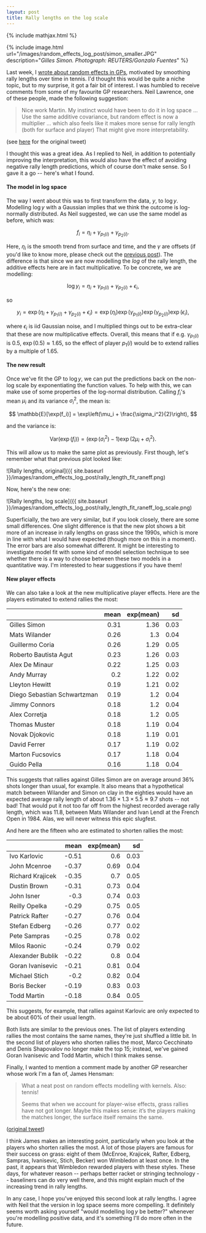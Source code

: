 ```yaml
---
layout: post
title: Rally lengths on the log scale
---
```


{% include mathjax.html %}

{% include image.html url="/images/random_effects_log_post/simon_smaller.JPG" description="<i>Gilles Simon. Photograph: REUTERS/Gonzalo Fuentes</i>" %}

Last week, I [wrote about random effects in GPs](https://martiningram.github.io/gp-random-effects/), motivated by smoothing rally lengths over time in tennis. I'd thought this would be quite a niche topic, but to my surprise, it got a fair bit of interest. I was humbled to receive comments from some of my favourite GP researchers. Neil Lawrence, one of these people, made the following suggestion:

> Nice work Martin. My instinct would have been to do it in log space ...  Use the same additive covariance, but random effect is now a multiplier ... which also feels like it makes more sense for rally length (both for surface and player) That might give more interpretability.

(see [here](https://twitter.com/lawrennd/status/1370795913430634503) for the original tweet)

I thought this was a great idea. As I replied to Neil, in addition to potentially improving the interpretation, this would also have the effect of avoiding negative rally length predictions, which of course don't make sense. So I gave it a go -- here's what I found.

#### The model in log space

The way I went about this was to first transform the data, $y$, to $\log y$. Modelling $\log y$ with a Gaussian implies that we think the outcome is log-normally distributed. As Neil suggested, we can use the same model as before, which was:

$$
f_i = \eta_i + \gamma_{p_1(i)} + \gamma_{p_2(i)}.
$$

Here, $\eta_i$ is the smooth trend from surface and time, and the $\gamma$ are offsets (if you'd like to know more, please check out the [previous post](https://martiningram.github.io/gp-random-effects/)). The difference is that since we are now modelling the _log_ of the rally length, the additive effects here are in fact multiplicative. To be concrete, we are modelling:

$$
\log y_i = \eta_i + \gamma_{p_1(i)} + \gamma_{p_2(i)} + \epsilon_i,
$$

so

$$
y_i = \exp(\eta_i + \gamma_{p_1(i)} + \gamma_{p_2(i)} + \epsilon_i) = \exp(\eta_i) \exp(\gamma_{p_1(i)})\exp(\gamma_{p_2(i)}) \exp(\epsilon_i),
$$

where $\epsilon_i$ is iid Gaussian noise, and I multiplied things out to be extra-clear that these are now multiplicative effects. Overall, this means that if e.g. $\gamma_{p_1(i)}$ is 0.5, $\exp(0.5) \approx 1.65$, so the effect of player $p_1(i)$ would be to extend rallies by a multiple of 1.65.

#### The new result

Once we've fit the GP to $\log y$, we can put the predictions back on the non-log scale by exponentiating the function values. To help with this, we can make use of some properties of the log-normal distribution. Calling $f_i$'s mean $\mu_i$ and its variance $\sigma^2_i$, the mean is:

$$
\mathbb{E}[\exp(f_i)] = \exp\left(\mu_i + \frac{\sigma_i^2}{2}\right),
$$

and the variance is:

$$
\textrm{Var}(\exp(f_i)) = (\exp(\sigma_i^2) - 1)\exp(2 \mu_i + \sigma_i^2).
$$

This will allow us to make the same plot as previously. First though, let's remember what that previous plot looked like:

![Rally lengths, original]({{ site.baseurl }}/images/random_effects_log_post/rally_length_fit_raneff.png)

Now, here's the new one:

![Rally lengths, log scale]({{ site.baseurl }}/images/random_effects_log_post/rally_length_fit_raneff_log_scale.png)

Superficially, the two are very similar, but if you look closely, there are some small differences. One slight difference is that the new plot shows a bit more of an increase in rally lengths on grass since the 1990s, which is more in line with what I would have expected (though more on this in a moment). The error bars are also somewhat different. It might be interesting to investigate model fit with some kind of model selection technique to see whether there is a way to choose between these two models in a quantitative way. I'm interested to hear suggestions if you have them!

#### New player effects

We can also take a look at the new multiplicative player effects. Here are the players estimated to extend rallies the most:

|                             |   mean |   exp(mean) |   sd |
|:----------------------------|-------:|------------:|-----:|
| Gilles Simon                |   0.31 |        1.36 | 0.03 |
| Mats Wilander               |   0.26 |        1.3  | 0.04 |
| Guillermo Coria             |   0.26 |        1.29 | 0.05 |
| Roberto Bautista Agut       |   0.23 |        1.26 | 0.03 |
| Alex De Minaur              |   0.22 |        1.25 | 0.03 |
| Andy Murray                 |   0.2  |        1.22 | 0.02 |
| Lleyton Hewitt              |   0.19 |        1.21 | 0.02 |
| Diego Sebastian Schwartzman |   0.19 |        1.2  | 0.04 |
| Jimmy Connors               |   0.18 |        1.2  | 0.04 |
| Alex Corretja               |   0.18 |        1.2  | 0.05 |
| Thomas Muster               |   0.18 |        1.19 | 0.04 |
| Novak Djokovic              |   0.18 |        1.19 | 0.01 |
| David Ferrer                |   0.17 |        1.19 | 0.02 |
| Marton Fucsovics            |   0.17 |        1.18 | 0.04 |
| Guido Pella                 |   0.16 |        1.18 | 0.04 |

This suggests that rallies against Gilles Simon are on average around 36% shots longer than usual, for example. It also means that a hypothetical match between Wilander and Simon on clay in the eighties would have an expected average rally length of about $1.36 \times 1.3 \times 5.5 \approx 9.7$ shots -- not bad! That would put it not too far off from the highest recorded average rally length, which was 11.8, between Mats Wilander and Ivan Lendl at the French Open in 1984. Alas, we will never witness this epic slugfest.

 And here are the fifteen who are estimated to shorten rallies the most:

|                  |   mean |   exp(mean) |   sd |
|:-----------------|-------:|------------:|-----:|
| Ivo Karlovic     |  -0.51 |        0.6  | 0.03 |
| John Mcenroe     |  -0.37 |        0.69 | 0.04 |
| Richard Krajicek |  -0.35 |        0.7  | 0.05 |
| Dustin Brown     |  -0.31 |        0.73 | 0.04 |
| John Isner       |  -0.3  |        0.74 | 0.03 |
| Reilly Opelka    |  -0.29 |        0.75 | 0.05 |
| Patrick Rafter   |  -0.27 |        0.76 | 0.04 |
| Stefan Edberg    |  -0.26 |        0.77 | 0.02 |
| Pete Sampras     |  -0.25 |        0.78 | 0.02 |
| Milos Raonic     |  -0.24 |        0.79 | 0.02 |
| Alexander Bublik |  -0.22 |        0.8  | 0.04 |
| Goran Ivanisevic |  -0.21 |        0.81 | 0.04 |
| Michael Stich    |  -0.2  |        0.82 | 0.04 |
| Boris Becker     |  -0.19 |        0.83 | 0.03 |
| Todd Martin      |  -0.18 |        0.84 | 0.05 |

This suggests, for example, that rallies against Karlovic are only expected to be about 60% of their usual length. 

Both lists are similar to the previous ones. The list of players extending rallies the most contains the same names, they're just shuffled a little bit. In the second list of players who shorten rallies the most, Marco Cecchinato and Denis Shapovalov no longer make the top 15; instead, we've gained Goran Ivanisevic and Todd Martin, which I think makes sense.

Finally, I wanted to mention a comment made by another GP researcher whose work I'm a fan of, James Hensman:

> What a neat post on random effects modelling with kernels. Also: tennis! 
>
> Seems that when we account for player-wise effects, grass rallies have not got longer. Maybe this makes sense: it’s the players making the matches longer, the surface itself remains the same.

([original tweet](https://twitter.com/jameshensman/status/1370690768994721792)) 

I think James makes an interesting point, particularly when you look at the players who shorten rallies the most. A lot of those players are famous for their success on grass: eight of them (McEnroe, Krajicek, Rafter, Edberg, Sampras, Ivanisevic, Stich, Becker) won Wimbledon at least once. In the past, it appears that Wimbledon rewarded players with these styles. These days, for whatever reason -- perhaps better racket or stringing technology -- baseliners can do very well there, and this might explain much of the increasing trend in rally lengths.

In any case, I hope you've enjoyed this second look at rally lengths. I agree with Neil that the version in log space seems more compelling. It definitely seems worth asking yourself "would modelling $\log y$ be better?" whenever you're modelling positive data, and it's something I'll do more often in the future.

